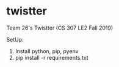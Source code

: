 # twistter
Team 26's Twistter (CS 307 LE2 Fall 2019)

SetUp:

1. Install python, pip, pyenv
2. pip install -r requirements.txt